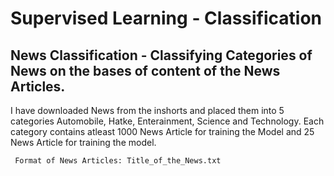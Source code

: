 # Supervised Learning - Classification 
## News Classification - Classifying Categories of News on the bases of content of the News Articles.

I have downloaded News from the inshorts and placed them into 5 categories Automobile, Hatke, Enterainment, Science and Technology.
Each category contains atleast 1000 News Article for training the Model and 25 News Article for training the model. <br />

``` Format of News Articles: Title_of_the_News.txt```
